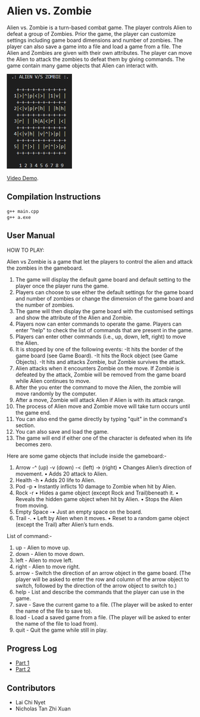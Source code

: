 # Alien vs. Zombie

Alien vs. Zombie is a turn-based combat game. The player controls Alien to defeat a group of Zombies. Prior the game, the player can customize settings including game board dimensions and number of zombies. The player can also save a game into a file and load a game from a file. The Alien and Zombies are given with their own attributes. The player can move the Alien to attack the zombies to defeat them by giving commands. The game contain many game objects that Alien can interact with. 

![./Alien vs Zombie.png](https://github.com/NICHOLAS-1217/Starter-Kit-master/blob/master/Alien%20vs%20Zombie.png?raw=true)

[Video Demo](https://www.youtube.com/watch?v=WDJm0MjiZXk).

## Compilation Instructions

```
g++ main.cpp 
g++ a.exe 
```

## User Manual

HOW TO PLAY:

Alien vs Zombie is a game that let the players to control the alien and attack the zombies in the gameboard.

1. The game will display the default game board and default setting to the player once the player runs the game.
2. Players can choose to use either the default settings for the game board and number of zombies or change the dimension of the game board and the number of zombies.
3. The game will then display the game board with the customised settings and show the attribute of the Alien and Zombie.
4. Players now can enter commands to operate the game. Players can enter "help" to check the list of commands that are present in the game. 
5. Players can enter other commands (i.e., up, down, left, right) to move the Alien.
6. It is stopped by one of the following events:
  -It hits the border of the game board (see Game Board).
  -It hits the Rock object (see Game Objects).
  -It hits and attacks Zombie, but Zombie survives the attack.
7. Alien attacks when it encounters Zombie on the move. If Zombie is defeated by the attack, Zombie will be 
removed from the game board while Alien continues to move.
8. After the you enter the command to move the Alien, the zombie will move randomly by the computer.
9. After a move, Zombie will attack Alien if Alien is with its attack range.
10. The process of Alien move and Zombie move will take turn occurs until the game end.
12. You can also end the game directly by typing "quit" in the command's section. 
13. You can also save and load the game. 
14. The game will end if either one of the character is defeated when its life becomes zero. 

Here are some game objects that include inside the gameboard:-
1. Arrow 
-^ (up)
-v (down)
-< (left)
-> (right)
• Changes Alien’s direction of movement.
• Adds 20 attack to Alien.
2. Health 
-h 
• Adds 20 life to Alien.
3. Pod 
-p 
• Instantly inflicts 10 damage to Zombie when hit by Alien.
4. Rock 
-r 
• Hides a game object (except Rock and Trail)beneath it.
• Reveals the hidden game object when hit by Alien.
• Stops the Alien from moving.
5. Empty Space 
-• Just an empty space on the board.
6. Trail 
-. 
• Left by Alien when it moves.
• Reset to a random game object (except the Trail) after Alien’s turn ends.

List of command:-
1. up - Alien to move up.
2. down - Alien to move down.
3. left - Alien to move left.
4. right - Alien to move right.
5. arrow - Switch the direction of an arrow object in the game board. (The player will be asked to enter the row and column of the arrow object
to switch, followed by the direction of the arrow object to switch to.) 
6. help - List and describe the commands that the player can use in the game.
7. save - Save the current game to a file. (The player will be asked to enter the name of the file to save to).
8. load - Load a saved game from a file. (The player will be asked to enter the name of the file to load from).
9. quit - Quit the game while still in play.

## Progress Log

- [Part 1](PART1.md)
- [Part 2](PART2.md)

## Contributors 

- Lai Chi Nyet
- Nicholas Tan Zhi Xuan 


